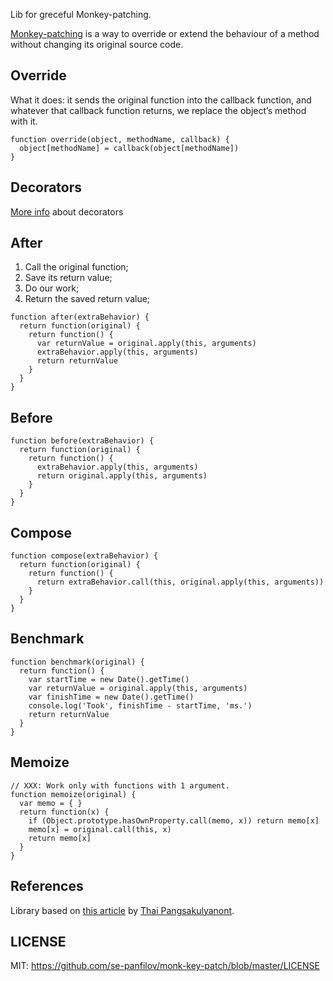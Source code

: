 Lib for greceful Monkey-patching.

[Monkey-patching][1] is a way to override or extend the behaviour of a method without changing its original source code.


Override
---------

What it does: it sends the original function into the callback function, and whatever that callback function returns, we replace the object’s method with it.

```
function override(object, methodName, callback) {
  object[methodName] = callback(object[methodName])
}
```


Decorators
---------

[More info][2] about decorators

After
---------

1. Call the original function;
2. Save its return value;
3. Do our work;
4. Return the saved return value;

```
function after(extraBehavior) {
  return function(original) {
    return function() {
      var returnValue = original.apply(this, arguments)
      extraBehavior.apply(this, arguments)
      return returnValue
    }
  }
}
```

Before
---------

```
function before(extraBehavior) {
  return function(original) {
    return function() {
      extraBehavior.apply(this, arguments)
      return original.apply(this, arguments)
    }
  }
}
```


Compose
---------

```
function compose(extraBehavior) {
  return function(original) {
    return function() {
      return extraBehavior.call(this, original.apply(this, arguments))
    }
  }
}
```

Benchmark
---------

```
function benchmark(original) {
  return function() {
    var startTime = new Date().getTime()
    var returnValue = original.apply(this, arguments)
    var finishTime = new Date().getTime()
    console.log('Took', finishTime - startTime, 'ms.')
    return returnValue
  }
}
```

Memoize
---------

```
// XXX: Work only with functions with 1 argument.
function memoize(original) {
  var memo = { }
  return function(x) {
    if (Object.prototype.hasOwnProperty.call(memo, x)) return memo[x]
    memo[x] = original.call(this, x)
    return memo[x]
  }
}
```

References
---------

Library based on [this article][3] by [Thai Pangsakulyanont][4].

LICENSE
---------

MIT: https://github.com/se-panfilov/monk-key-patch/blob/master/LICENSE

[1]:[https://en.wikipedia.org/wiki/Monkey_patch]
[2]:[http://javascript.info/tutorial/decorators]
[3]:[http://me.dt.in.th/page/JavaScript-override/]
[4]:[http://dt.in.th/]
